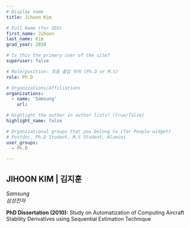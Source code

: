 ```yaml
---
# Display name
title: Jihoon Kim

# Full Name (for SEO)
first_name: Jihoon
last_name: Kim
grad_year: 2010

# Is this the primary user of the site?
superuser: false

# Role/position: 최종 졸업 학위 (Ph.D or M.S)
role: Ph.D

# Organizations/Affiliations
organizations:
  - name: 'Samsung'
    url: 

# Highlight the author in author lists? (true/false)
highlight_name: false

# Organizational groups that you belong to (for People widget)
# Postdoc, Ph.D Student, M.S Student, Alumini
user_groups: 
  - Ph.D

---
```


<!----- 이름" **별표2개 사이에 적을것** ----->

## **JIHOON KIM | 김지훈** 

<!----- 현재 직위/직장: *별표 사이에 적을것*----->

*Samsung*</br>
*삼성전자*</br>

<!----- 학위논문 및 졸업연도(박사): 없으면 삭제----->

**PhD Dissertation (2010):** Study on Automatization of Computing Aircraft Stability Derivatives using Sequential Estimation Technique

<!----- 학위논문 및 졸업연도(석사): 없으면 삭제----->



<!-----  Biography: 없으면 아래 공란----> </br> 



<!------------------------------------>
</br> 
